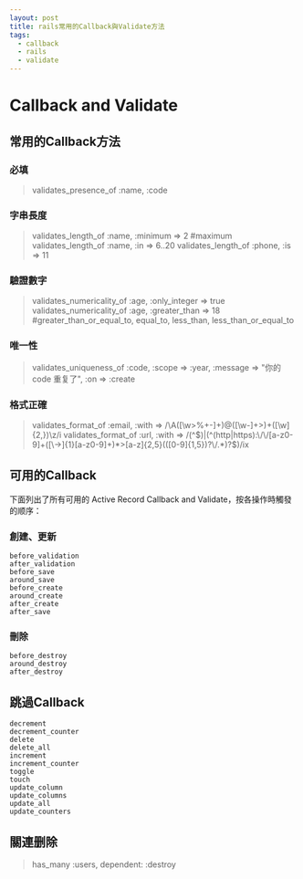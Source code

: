 ```yaml
---
layout: post
title: rails常用的Callback與Validate方法
tags:
  - callback
  - rails
  - validate
---
```

# Callback and Validate

## 常用的Callback方法

### 必填
> validates_presence_of :name, :code

### 字串長度
> validates_length_of :name, :minimum => 2 #maximum
> validates_length_of :name, :in => 6..20
> validates_length_of :phone, :is => 11

### 驗證數字
> validates_numericality_of :age, :only_integer => true
> validates_numericality_of :age, :greater_than => 18 
> #greater_than_or_equal_to, equal_to, less_than, less_than_or_equal_to

### 唯一性
> validates_uniqueness_of :code, :scope => :year, :message => "你的 code 重复了", :on => :create

### 格式正確
> validates_format_of :email, :with => /\A([\w>%\+\-]+)@([\w\-]+>)+([\w]{2,})\z/i
> validates_format_of :url, :with =>  /(^$)|(^(http|https):\/\/[a-z0-9]+([\->]{1}[a-z0-9]+)*>[a-z]{2,5}(([0-9]{1,5})?\/.*)?$)/ix

## 可用的Callback
下面列出了所有可用的 Active Record Callback and Validate，按各操作時觸發的顺序：

### 創建、更新
```
before_validation
after_validation
before_save
around_save
before_create
around_create
after_create
after_save
```

### 刪除
```
before_destroy
around_destroy
after_destroy
```

## 跳過Callback
```
decrement
decrement_counter
delete
delete_all
increment
increment_counter
toggle
touch
update_column
update_columns
update_all
update_counters
```

## 關連删除
> has_many :users, dependent: :destroy
